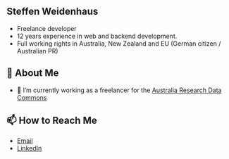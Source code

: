 ## Steffen Weidenhaus

- Freelance developer
- 12 years experience in web and backend development.
- Full working rights in Australia, New Zealand and EU (German citizen / Australian PR)

## 🚀 About Me

- 🔭 I’m currently working as a freelancer for the [Australia Research Data Commons](https://ardc.edu.au/)

## 📫 How to Reach Me

- [Email](mailto:weidenhaus@gmail.com)
- [LinkedIn](https://www.linkedin.com/in/weidenhaus)
